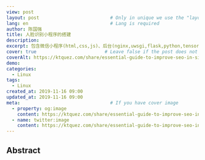 ```yaml
---
view: post
layout: post                          # Only in unique we use the "layout: post"
lang: en                              # Lang is required
author: 陈国强
title: 人脸识别小程序的搭建
description:
excerpt: 包含微信小程序(html,css,js)、后台(nginx,uwsgi,flask,python,tensorflow等)服务器的搭建技术
cover: true                         # Leave false if the post does not have cover image, if there is set to true
coverAlt: https://ktquez.com/share/essential-guide-to-improve-seo-in-single-page-application-vuejs.png
demo:
categories:
  - Linux
tags: 
  - Linux
created_at: 2019-11-16 09:00
updated_at: 2019-11-16 09:00
meta:                                 # If you have cover image
  - property: og:image
    content: https://ktquez.com/share/essential-guide-to-improve-seo-in-single-page-application-vuejs.png
  - name: twitter:image
    content: https://ktquez.com/share/essential-guide-to-improve-seo-in-single-page-application-vuejs.png
---
```


## Abstract  

